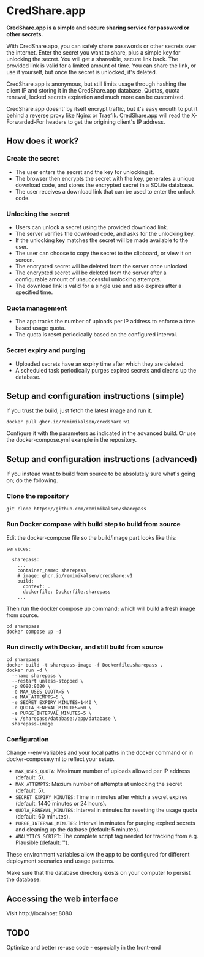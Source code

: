 # CredShare.app

**CredShare.app is a simple and secure sharing service for password or other secrets.**

With CredShare.app, you can safely share passwords or other secrets over the internet. Enter the secret you want to share, plus a simple key for unlocking the secret. You will get a shareable, secure link back. The provided link is valid for a limited amount of time. You can share the link, or use it yourself, but once the secret is unlocked, it's deleted.

CredShare.app is anonymous, but still limits usage through hashing the client IP and storing it in the CredShare.app database. Quotas, quota renewal, locked secrets expiration and much more can be customized.

CredShare.app doesnt' by itself encrypt traffic, but it's easy enouth to put it behind a reverse proxy like Nginx or Traefik. CredShare.app will read the X-Forwarded-For headers to get the origining client's IP address.


## How does it work?

### Create the secret

- The user enters the secret and the key for unlocking it.
- The browser then encrypts the secret with the key, generates a unique download code, and stores the encrypted secret in a SQLite database.
- The user receives a download link that can be used to enter the unlock code.

### Unlocking the secret

- Users can unlock a secret using the provided download link.
- The server verifies the download code, and asks for the unlocking key.
- If the unlocking key matches the secret will be made available to the user.
- The user can choose to copy the secret to the clipboard, or view it on screen.
- The encrypted secret will be deleted from the server once unlocked
- The encrypted secret will be deleted from the server after a configurable amount of unsuccessful unlocking attempts.
- The download link is valid for a single use and also expires after a specified time.

### Quota management

- The app tracks the number of uploads per IP address to enforce a time based usage quota.
- The quota is reset periodically based on the configured interval.

### Secret expiry and purging

- Uploaded secrets have an expiry time after which they are deleted.
- A scheduled task periodically purges expired secrets and cleans up the database.

## Setup and configuration instructions (simple)

If you trust the build, just fetch the latest image and run it.

```
docker pull ghcr.io/remimikalsen/credshare:v1
```

Configure it with the parameters as indicated in the advanced build. Or use the docker-compose.yml example in  the repository.


## Setup and configuration instructions (advanced)

If you instead want to build from source to be absolutely sure what's going on; do the following.

### Clone the repository

```
git clone https://github.com/remimikalsen/sharepass
```

### Run Docker compose with build step to build from source

Edit the docker-compose file so the build/image part looks like this:

```
services:

  sharepass:
    ...
    container_name: sharepass
    # image: ghcr.io/remimikalsen/credshare:v1
    build: 
      context: .
      dockerfile: Dockerfile.sharepass
    ...
```

Then run the docker compose up command; which will build a fresh image from source.

```
cd sharepass
docker compose up -d
```

### Run directly with Docker, and still build from source
```
cd sharepass
docker build -t sharepass-image -f Dockerfile.sharepass .
docker run -d \
  --name sharepass \
  --restart unless-stopped \
  -p 8080:8080 \
  -e MAX_USES_QUOTA=5 \
  -e MAX_ATTEMPTS=5 \
  -e SECRET_EXPIRY_MINUTES=1440 \
  -e QUOTA_RENEWAL_MINUTES=60 \
  -e PURGE_INTERVAL_MINUTES=5 \
  -v /sharepass/database:/app/database \
  sharepass-image
```


### Configuration
Change --env variables and your local paths in the docker command or in docker-compose.yml to reflect your setup.

- `MAX_USES_QUOTA`: Maximum number of uploads allowed per IP address (default: 5).
- `MAX_ATTEMPTS`: Maxium number of attempts at unlocking the secret (default: 5).
- `SECRET_EXPIRY_MINUTES`: Time in minutes after which a secret expires (default: 1440 minutes or 24 hours).
- `QUOTA_RENEWAL_MINUTES`: Interval in minutes for resetting the usage quota (default: 60 minutes).
- `PURGE_INTERVAL_MINUTES`: Interval in minutes for purging expired secrets and cleaning up the datbase (default: 5 minutes).
- `ANALYTICS_SCRIPT`: The complete script tag needed for tracking from e.g. Plausible (default: '').

These environment variables allow the app to be configured for different deployment scenarios and usage patterns.

Make sure that the database directory exists on your computer to persist the database.

## Accessing the web interface

Visit http://localhost:8080


## TODO
Optimize and better re-use code - especially in the front-end
